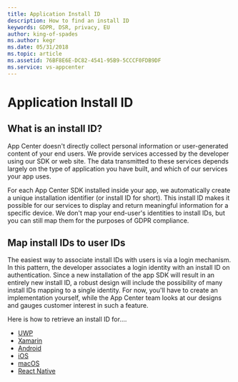 ```yaml
---
title: Application Install ID 
description: How to find an install ID 
keywords: GDPR, DSR, privacy, EU
author: king-of-spades
ms.author: kegr
ms.date: 05/31/2018 
ms.topic: article 
ms.assetid: 76BF8E6E-DC82-4541-95B9-5CCCF0FDB9DF
ms.service: vs-appcenter
---
```


# Application Install ID
## What is an install ID?
App Center doesn't directly collect personal information or user-generated content of your end users. We provide services accessed by the developer using our SDK or web site. The data transmitted to these services depends largely on the type of application you have built, and which of our services your app uses.

For each App Center SDK installed inside your app, we automatically create a unique installation identifier (or install ID for short). This install ID makes it possible for our services to display and return meaningful information for a specific device. We don't map your end-user's identities to install IDs, but you can still map them for the purposes of GDPR compliance.

## Map install IDs to user IDs
The easiest way to associate install IDs with users is via a login mechanism. In this pattern, the developer associates a login identity with an install ID on authentication. Since a new installation of the app SDK will result in an entirely new install ID, a robust design will include the possibility of many install IDs mapping to a single identity. For now, you'll have to create an implementation yourself, while the App Center team looks at our designs and gauges customer interest in such a feature.

Here is how to retrieve an install ID for....
* [UWP](https://docs.microsoft.com/appcenter/sdk/other-apis/uwp#identify-installations)
* [Xamarin](https://docs.microsoft.com/appcenter/sdk/other-apis/xamarin#identify-installations)
* [Android](https://docs.microsoft.com/appcenter/sdk/other-apis/android#identify-installations)
* [iOS](https://docs.microsoft.com/appcenter/sdk/other-apis/ios#identify-installations)
* [macOS](https://docs.microsoft.com/appcenter/sdk/other-apis/macos#identify-installations)
* [React Native](https://docs.microsoft.com/appcenter/sdk/other-apis/react-native#identify-installations)
